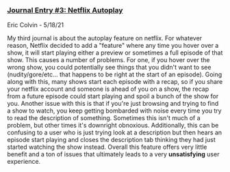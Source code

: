 ### [Journal Entry #3: Netflix Autoplay](Journal3/README.md)
Eric Colvin - 5/18/21

My third journal is about the autoplay feature on netflix. For whatever reason, Netflix decided to add a "feature" where any time you hover over a show, it will start playing either a preview or sometimes a full episode of that show. This causes a number of problems. For one, if you hover over the wrong show, you could potentially see things that you didn't want to see (nudity/gore/etc... that happens to be right at the start of an episode). Going along with this, many shows start each episode with a recap, so if you share your netflix account and someone is ahead of you on a show, the recap from a future episode could start playing and spoil a bunch of the show for you. Another issue with this is that if you're just browsing and trying to find a show to watch, you keep getting bombarded with noise every time you try to read the description of something. Sometimes this isn't much of a problem, but other times it's downright obnoxious. Additionally, this can be confusing to a user who is just trying look at a description but then hears an episode start playing and closes the description tab thinking they had just started watching the show instead. Overall this feature offers very little benefit and a ton of issues that ultimately leads to a very **unsatisfying** user experience.

